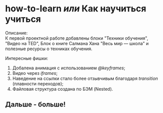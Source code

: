 # how-to-learn *или* Как научиться учиться
Описание:  
К первой проектной работе добавлены блоки "Техники обучения", "Видео на TED", Блок о книге Салмана Хана "Весь мир — школа" и полезные ресурсы о техниках обучения.

Интересные фишки:   
1. Добалена анимация с использованием *@keyframes*;
2. Видео через *iframes*;
3. Наведение на ссылки стало более отзывчивым благодаря *transition* (плавности переходов);
4. Файловая структура создана по БЭМ (Nested).

## Дальше - больше!
